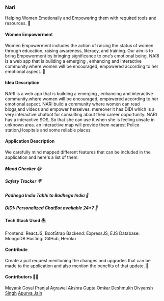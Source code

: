 ### Nari 
Helping Women Emotionally and Empowering them with required tools and resources. 👭

#### Women Empowerment 
Women Empowerment includes the action of raising the status of women through education, raising awareness, literacy, and training. Our aim is to bring Empowerment by bringing significance to one’s emotional being. NARI is a web app that is building a emerging , enhancing and interactive community.where women will be encouraged, empowered according to her emotional aspect. 🏇

#### Idea Description
NARI is a web app that is building a emerging , enhancing and interactive community.where women will be encouraged, empowered according to her emotional aspect. NARI build a community where women can read blogs,and videos and empower herselves. mereover it has DIDI which is a very interactive chatbot for consulting about their career opportunity. 
NARI has a interactive SOS, So that she can use it when she is feeling unsafe in unknown area. an interactive map will provide them nearest Police station,Hospitals and some reliable places

#### Application Description 
We carefully mind mapped different features that can be included in the application and here's a list of them:
##### Mood Checker 😃

##### Safety Tracker ☔

##### Padhega India Tabhi to Badhega India 🚣

##### DIDI: Personalized ChatBot avaliable 24*7 👧

#### Tech Stack Used 🏝️
Frontend: ReactJS, BootStrap 
Backend: ExpressJS, EJS
Database: MongoDB
Hosting: GitHub, Heroku 

#### Contribute
Create a pull request mentioning the changes and upgrades that can be made to the application and also mention the benefits of that update. 🍉

#### Contributors 🐱‍💻
[Mayank Goyal](https://github.com/heromayank2)
[Pranjal Agrawal]()
[Akshra Gupta]()
[Omkar Deshmukh]()
[Divyansh Singh]()
[Apurva Jain]()